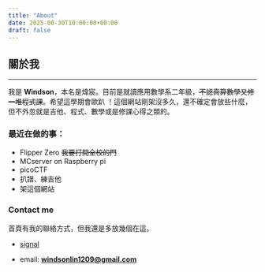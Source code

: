 ```yaml
---
title: "About"
date: 2025-08-30T10:00:00+08:00
draft: false
---
```


## 關於我
***

我是 **Windson**，本名是煒宸。目前是就讀應用數學系二年級，~~不認真算數學又修一堆程式課~~。希望這學期會歐趴 ！這個網站剛架沒多久，還不確定會放些什麼，但不外忽就是吉他、程式、數學或是修課心得之類的。</br>


### 最近在做的事：  
- Flipper Zero  ~~我要打開全校的門~~
- MCserver on Raspberry pi
- picoCTF
- 扒譜、練吉他
- 架這個網站
 
### Contact me
首頁有我的聯絡方式，但我還是多放幾個在這。
- [signal](https://signal.me/#eu/D5RNM8hXXllyXDyjR5QZuFFLc3mTv1cvwVKjpfFnwFVMvHI-XXpGAp0JuUO-zsrf)


- email: **windsonlin1209@gmail.com**


